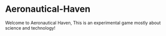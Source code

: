 # Aeronautical-Haven
Welcome to Aeronautical Haven, This is an experimental game mostly about science and technology!
